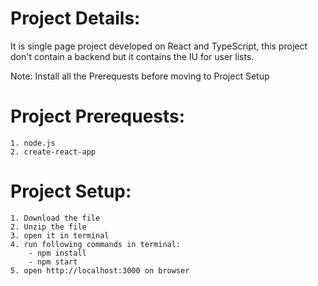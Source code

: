 # Project Details:
 It is single page project developed on React and TypeScript, this project don't contain a backend but it contains the IU for user lists.

 Note: Install all the Prerequests before moving to Project Setup
# Project Prerequests:
    1. node.js
    2. create-react-app
# Project Setup:
    1. Download the file
    2. Unzip the file
    3. open it in terminal
    4. run following commands in terminal:
        - npm install
        - npm start
    5. open http://localhost:3000 on browser

